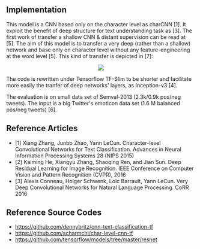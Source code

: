 ## Implementation

This model is a CNN based only on the character level as charCNN [1]. It exploit the benefit of deep structure for text understanding task as [3]. The first work of transfer a shallow CNN & distant supervision can be read at [5]. The aim of this model is to transfer a very deep (rather than a shallow) network and base only on character level without any feature-engineering at the word level [5]. This kind of transfer is depicted in [7]:

<p align="center">
  <img src="https://drive.google.com/open?id=0Bx6GxfkLCIEoeFltSFdzX0pDTVU" />
</p>

The code is rewritten under Tensorflow TF-Slim to be shorter and facilitate more easily the tranfer of deep networks' layers, as Inception-v3 [4]. 

The evaluation is on small data set of Semval-2013 (2.3k/0.9k pos/neg tweets). The input is a big Twitter's emoticon data set (1.6 M balanced pos/neg tweets) [6].

## Reference Articles

- [1] Xiang Zhang, Junbo Zhao, Yann LeCun. Character-level Convolutional Networks for Text Classification. Advances in Neural Information Processing Systems 28 (NIPS 2015)
- [2] Kaiming He, Xiangyu Zhang, Shaoqing Ren, and Jian Sun. Deep Residual Learning for Image Recognition. IEEE Conference on Computer Vision and Pattern Recognition (CVPR), 2016
- [3] Alexis Conneau, Holger Schwenk, Loïc Barrault, Yann LeCun. Very Deep Convolutional Networks for Natural Language Processing. CoRR 2016

## Reference Source Codes

- https://github.com/dennybritz/cnn-text-classification-tf
- https://github.com/scharmchi/char-level-cnn-tf
- https://github.com/tensorflow/models/tree/master/resnet

